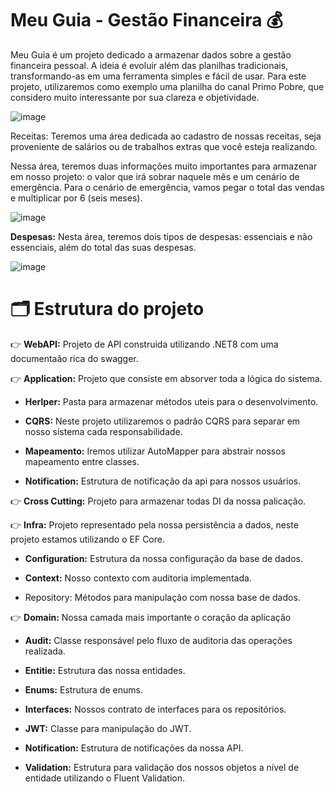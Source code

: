 # Meu Guia - Gestão Financeira 💰

Meu Guia é um projeto dedicado a armazenar dados sobre a gestão financeira pessoal. A ideia é evoluir além das planilhas tradicionais, transformando-as em uma ferramenta simples e fácil de usar.
Para este projeto, utilizaremos como exemplo uma planilha do canal Primo Pobre, que considero muito interessante por sua clareza e objetividade.

![image](https://github.com/user-attachments/assets/d470fb49-ed3c-4678-a14c-2f8f05ae7314)

Receitas: Teremos uma área dedicada ao cadastro de nossas receitas, seja proveniente de salários ou de trabalhos extras que você esteja realizando.

Nessa área, teremos duas informações muito importantes para armazenar em nosso projeto: o valor que irá sobrar naquele mês e um cenário de emergência. Para o cenário de emergência, vamos pegar o total das vendas e multiplicar por 6 (seis meses).

![image](https://github.com/user-attachments/assets/10064b4c-5c41-4249-8541-8894ac7958e3)

**Despesas:** Nesta área, teremos dois tipos de despesas: essenciais e não essenciais, além do total das suas despesas.

![image](https://github.com/user-attachments/assets/4ef608e8-9dc2-4fc7-ae89-c9e6b992ac76)

# 🗂️ Estrutura do projeto

👉 **WebAPI:** Projeto de API construida utilizando .NET8 com uma documentaão rica do swagger.

👉 **Application:** Projeto que consiste em absorver toda a lógica do sistema.

- **Herlper:** Pasta para armazenar métodos uteis para o desenvolvimento.
      
- **CQRS:** Neste projeto utilizaremos o padrão CQRS para separar em nosso sistema cada responsabilidade.
      
- **Mapeamento:** Iremos utilizar AutoMapper para abstrair nossos mapeamento entre classes.
      
- **Notification:** Estrutura de notificação da api para nossos usuários.

👉 **Cross Cutting:** Projeto para armazenar todas DI da nossa palicação.

👉 **Infra:** Projeto representado pela nossa persistência a dados, neste projeto estamos utilizando o EF Core.
- **Configuration:** Estrutura da nossa configuração da base de dados.

- **Context:** Nosso contexto com auditoria implementada.

- Repository: Métodos para manipulação com nossa base de dados.

👉 **Domain:** Nossa camada mais importante o coração da aplicação

- **Audit:** Classe responsável pelo fluxo de auditoria das operações realizada.

- **Entitie:** Estrutura das nossa entidades.

- **Enums:** Estrutura de enums.

- **Interfaces:** Nossos contrato de interfaces para os repositórios.

- **JWT:** Classe para manipulação do JWT.

- **Notification:** Estrutura de notificações da nossa API.

- **Validation:** Estrutura para validação dos nossos objetos a nível de entidade utilizando o Fluent Validation.
      



